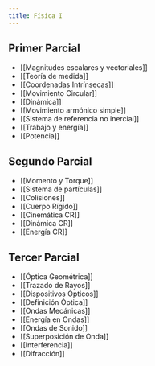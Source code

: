 ```yaml
---
title: Física I
---
```


## Primer Parcial

- [[Magnitudes escalares y vectoriales]]
- [[Teoría de medida]]
- [[Coordenadas Intrínsecas]]
- [[Movimiento Circular]]
- [[Dinámica]]
- [[Movimiento armónico simple]]
- [[Sistema de referencia no inercial]]
- [[Trabajo y energía]]
- [[Potencia]]

## Segundo Parcial

- [[Momento y Torque]]
- [[Sistema de partículas]]
- [[Colisiones]]
- [[Cuerpo Rígido]]
- [[Cinemática CR]]
- [[Dinámica CR]]
- [[Energía CR]]

## Tercer Parcial

- [[Óptica Geométrica]]
- [[Trazado de Rayos]]
- [[Dispositivos Ópticos]]
- [[Definición Óptica]]
- [[Ondas Mecánicas]]
- [[Energía en Ondas]]
- [[Ondas de Sonido]]
- [[Superposición de Onda]]
- [[Interferencia]]
- [[Difracción]]
